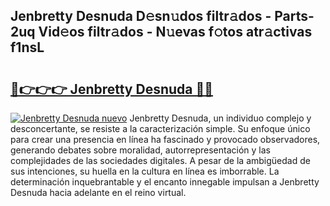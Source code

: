 ## Jenbretty Desnuda D𝚎sn𝚞dos filtr𝚊dos - Parts-2uq Vid𝚎os filtr𝚊dos - N𝚞evas f𝚘tos atr𝚊ctivas f1nsL

# <h2><a href="http://mbb388.tromn.icu/?c=Jenbretty+Desnuda">🔗👉👉👉 Jenbretty Desnuda 🔗🔗</a></h2>

[![Jenbretty Desnuda nuevo](https://i.imgur.com/pEAQMta.gif)](http://mbb388.tromn.icu/?c=Jenbretty+Desnuda)
Jenbretty Desnuda, un individuo complejo y desconcertante, se resiste a la caracterización simple. Su enfoque único para crear una presencia en línea ha fascinado y provocado observadores, generando debates sobre moralidad, autorrepresentación y las complejidades de las sociedades digitales. A pesar de la ambigüedad de sus intenciones, su huella en la cultura en línea es imborrable. La determinación inquebrantable y el encanto innegable impulsan a Jenbretty Desnuda hacia adelante en el reino virtual.
